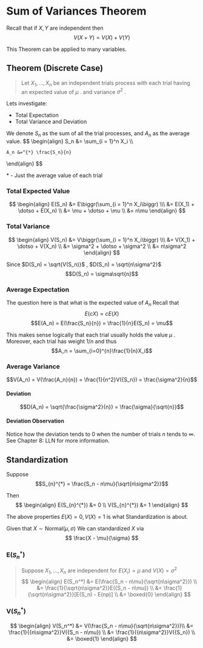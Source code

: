 # Sum of Variances Theorem
Recall that if $X, Y$ are independent then
$$V(X+Y) = V(X) + V(Y)$$

This Theorem can be applied to many variables.
## Theorem (Discrete Case)
> Let $X_1, \dotso, X_n$ be an independent trials process with each trial having an expected value of $\mu$ . and variance $\sigma^2$ .

Lets investigate:
+ Total Expectation
+ Total Variance and Deviation

We denote $S_n$ as the sum of all the trial processes, and $A_n$ as the average value. 
$$
\begin{align}
	S_n &= \sum_{i = 1}^n X_i \\\\
	
	A_n &=^{*} \frac{S_n}{n}
\end{align}
$$

\* - Just the average value of each trial

### **Total** Expected Value
$$
\begin{align}
	E(S_n) &= E\biggr(\sum_{i = 1}^n X_i\biggr) \\\
	&= E(X_1) + \dotso + E(X_n) \\
	&= \mu + \dotso + \mu \\
	&= n\mu
\end{align}
$$

### **Total** Variance
$$
\begin{align}
	V(S_n) &= V\biggr(\sum_{i = 1}^n X_i\biggr) \\\
	&= V(X_1) + \dotso + V(X_n) \\
	&= \sigma^2 + \dotso + \sigma^2 \\
	&= n\sigma^2
\end{align}
$$

Since $D(S_n) = \sqrt{V(S_n)}$ , $D(S_n) = \sqrt{n\sigma^2}$
$$D(S_n) = \sigma\sqrt{n}$$

### Average Expectation
The question here is that what is the expected value of $A_n$
Recall that 
$$E(cX) = cE(X)$$
$$E(A_n) = E(\frac{S_n}{n}) = \frac{1}{n}E(S_n) = \mu$$

This makes sense logically that each trial usually holds the value $\mu$ .
Moreover, each trial has weight $1/n$ and thus 
$$A_n = \sum_{i=0}^{n}\frac{1}{n}X_i$$

### Average Variance
$$V(A_n) = V(\frac{A_n}{n}) = \frac{1}{n^2}V({S_n}) = \frac{\sigma^2}{n}$$

#### Deviation 
$$D(A_n) = \sqrt{\frac{\sigma^2}{n}} = \frac{\sigma}{\sqrt{n}}$$

#### Deviation Observation
Notice how the deviation tends to 0 when the number of trials $n$ tends to $\infty$. See Chapter 8: LLN for more information. 

## Standardization
Suppose $$S_{n}^{*} = \frac{S_n - n\mu}{\sqrt{n\sigma^2}}$$

Then 
$$
\begin{align}
	E(S_{n}^{*}) &= 0 \\
	V(S_{n}^{*}) &= 1
\end{align}
$$

The above properties $E(X) = 0, V(X) = 1$ is what Standardization is about. 

Given that $X \sim \text{Normal}(\mu, \sigma)$
We can standardized $X$ via
$$
\frac{X - \mu}{\sigma}
$$



### E($S_n^*$)
> Suppose $X_1, \dotso, X_n$ are independent for 
> $E(X_i) = \mu$ and $V(X) = \sigma^2$
$$
\begin{align}
	E(S_n^*) &= E(\frac{S_n - n\mu}{\sqrt{n\sigma^2}}) \\
	         &= \frac{1}{\sqrt{n\sigma^2}}E({S_n - n\mu}) \\
			 &= \frac{1}{\sqrt{n\sigma^2}}[E(S_n) - E(np)] \\
			 &= \boxed{0}
\end{align}
$$

### V($S_n^*$)
$$
\begin{align}
	V(S_n^*) &= V(\frac{S_n - n\mu}{\sqrt{n\sigma^2}})\\
	         &= \frac{1}{{n\sigma^2}}V({S_n - n\mu}) \\
			 &= \frac{1}{{n\sigma^2}}V({S_n}) \\
			 &= \boxed{1}
\end{align}
$$

